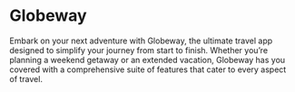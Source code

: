 # Globeway
Embark on your next adventure with Globeway, the ultimate travel app designed to simplify your journey from start to finish. Whether you’re planning a weekend getaway or an extended vacation, Globeway has you covered with a comprehensive suite of features that cater to every aspect of travel.
